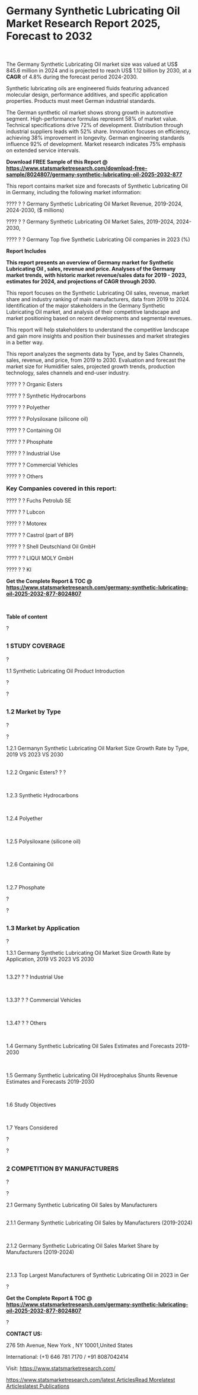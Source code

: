 <h1>Germany Synthetic Lubricating Oil Market Research Report 2025, Forecast to 2032</h1><br/><p>The Germany Synthetic Lubricating Oil market size was valued at US$ 845.6 million in 2024 and is projected to reach US$ 1.12 billion by 2030, at a <strong>CAGR</strong> of 4.8% during the forecast period 2024-2030.</p>
 
 
 
 <p>Synthetic lubricating oils are engineered fluids featuring advanced molecular design, performance additives, and specific application properties. Products must meet German industrial standards.</p>
 
 
 
 <p>The German synthetic oil market shows strong growth in automotive segment. High-performance formulas represent 58% of market value. Technical specifications drive 72% of development. Distribution through industrial suppliers leads with 52% share. Innovation focuses on efficiency, achieving 38% improvement in longevity. German engineering standards influence 92% of development. Market research indicates 75% emphasis on extended service intervals.</p>
 
 
 
 <p><strong>Download FREE Sample of this Report @ <a href="https://www.statsmarketresearch.com/download-free-sample/8024807/germany-synthetic-lubricating-oil-2025-2032-877">https://www.statsmarketresearch.com/download-free-sample/8024807/germany-synthetic-lubricating-oil-2025-2032-877</a></strong></p>
 
 
 
 <p>This report contains market size and forecasts of Synthetic Lubricating Oil in Germany, including the following market information:</p>
 
 
 
 <p>???? ? ? Germany Synthetic Lubricating Oil Market Revenue, 2019-2024, 2024-2030, ($ millions)</p>
 
 
 
 <p>???? ? ? Germany Synthetic Lubricating Oil Market Sales, 2019-2024, 2024-2030,</p>
 
 
 
 <p>???? ? ? Germany Top five Synthetic Lubricating Oil companies in 2023 (%)</p>
 
 
 
 <p><strong>Report Includes</strong></p>
 
 
 
 <p><strong>This report presents an overview of Germany market for Synthetic Lubricating Oil , sales, revenue and price. Analyses of the Germany market trends, with historic market revenue/sales data for 2019 - 2023, estimates for 2024, and projections of <strong>CAGR</strong> through 2030.</strong></p>
 
 
 
 <p>This report focuses on the Synthetic Lubricating Oil sales, revenue, market share and industry ranking of main manufacturers, data from 2019 to 2024. Identification of the major stakeholders in the Germany Synthetic Lubricating Oil market, and analysis of their competitive landscape and market positioning based on recent developments and segmental revenues.</p>
 
 
 
 <p>This report will help stakeholders to understand the competitive landscape and gain more insights and position their businesses and market strategies in a better way.</p>
 
 
 
 <p>This report analyzes the segments data by Type, and by Sales Channels, sales, revenue, and price, from 2019 to 2030. Evaluation and forecast the market size for Humidifier sales, projected growth trends, production technology, sales channels and end-user industry.</p>
 
 
 
 <p>???? ? ? Organic Esters</p>
 
 
 
 <p>???? ? ? Synthetic Hydrocarbons</p>
 
 
 
 <p>???? ? ? Polyether</p>
 
 
 
 <p>???? ? ? Polysiloxane (silicone oil)</p>
 
 
 
 <p>???? ? ? Containing Oil</p>
 
 
 
 <p>???? ? ? Phosphate</p>
 
 
 
 <p>???? ? ? Industrial Use</p>
 
 
 
 <p>???? ? ? Commercial Vehicles</p>
 
 
 
 <p>???? ? ? Others</p>
 
 
 
 <p><span style="font-size:16px"><strong>Key Companies covered in this report:</strong></span></p>
 
 
 
 <p>???? ? ? Fuchs Petrolub SE</p>
 
 
 
 <p>???? ? ? Lubcon</p>
 
 
 
 <p>???? ? ? Motorex</p>
 
 
 
 <p>???? ? ? Castrol (part of BP)</p>
 
 
 
 <p>???? ? ? Shell Deutschland Oil GmbH</p>
 
 
 
 <p>???? ? ? LIQUI MOLY GmbH</p>
 
 
 
 <p>???? ? ? Kl</p>
 
 
 
 <div><b>Get the Complete Report & TOC @ <a href="https://www.statsmarketresearch.com/germany-synthetic-lubricating-oil-2025-2032-877-8024807">https://www.statsmarketresearch.com/germany-synthetic-lubricating-oil-2025-2032-877-8024807</a></b></div>
 
 
 
 <p><br />
 
 <b>Table of content</b></p>
 
 
 
 <p>? </p>
 
 
 
 <h2><span style="font-size:16px"><strong>1 STUDY COVERAGE</strong></span></h2>
 
 
 
 <p>? </p>
 
 
 
 <p>1.1 Synthetic Lubricating Oil Product Introduction</p>
 
 
 
 <p>? </p>
 
 
 
 <p>? </p>
 
 
 
 <h2><span style="font-size:16px"><strong>1.2 Market by Type</strong></span></h2>
 
 
 
 <p>? </p>
 
 
 
 <p>? </p>
 
 
 
 <p>1.2.1 Germanyn Synthetic Lubricating Oil Market Size Growth Rate by Type, 2019 VS 2023 VS 2030<br />
 
 <br />
 
 1.2.2 Organic Esters? ? ? <br />
 
 <br />
 
 1.2.3 Synthetic Hydrocarbons<br />
 
 <br />
 
 1.2.4 Polyether<br />
 
 <br />
 
 1.2.5 Polysiloxane (silicone oil)<br />
 
 <br />
 
 1.2.6 Containing Oil<br />
 
 <br />
 
 1.2.7 Phosphate<br />
 
 ? </p>
 
 
 
 <p>? </p>
 
 
 
 <h2><span style="font-size:16px"><strong>1.3 Market by Application</strong></span></h2>
 
 
 
 <p>? </p>
 
 
 
 <p>1.3.1 Germany Synthetic Lubricating Oil Market Size Growth Rate by Application, 2019 VS 2023 VS 2030<br />
 
 <br />
 
 1.3.2? ? ? Industrial Use<br />
 
 <br />
 
 1.3.3? ? ? Commercial Vehicles<br />
 
 <br />
 
 1.3.4? ? ? Others<br />
 
 <br />
 
 1.4 Germany Synthetic Lubricating Oil Sales Estimates and Forecasts 2019-2030<br />
 
 <br />
 
 1.5 Germany Synthetic Lubricating Oil Hydrocephalus Shunts Revenue Estimates and Forecasts 2019-2030<br />
 
 <br />
 
 1.6 Study Objectives<br />
 
 <br />
 
 1.7 Years Considered</p>
 
 
 
 <p>? </p>
 
 
 
 <p>? </p>
 
 
 
 <h2><span style="font-size:16px"><strong>2 COMPETITION BY MANUFACTURERS</strong></span></h2>
 
 
 
 <p>? </p>
 
 
 
 <p>? </p>
 
 
 
 <p>2.1 Germany Synthetic Lubricating Oil Sales by Manufacturers<br />
 
 <br />
 
 2.1.1 Germany Synthetic Lubricating Oil Sales by Manufacturers (2019-2024)<br />
 
 <br />
 
 2.1.2 Germany Synthetic Lubricating Oil Sales Market Share by Manufacturers (2019-2024)<br />
 
 <br />
 
 2.1.3 Top Largest Manufacturers of Synthetic Lubricating Oil in 2023 in Ger</p>
 
 
 
 <p>? </p>
 
 
 
 <div><b>Get the Complete Report & TOC @ <a href="https://www.statsmarketresearch.com/germany-synthetic-lubricating-oil-2025-2032-877-8024807">https://www.statsmarketresearch.com/germany-synthetic-lubricating-oil-2025-2032-877-8024807</a></b></div>
 
 
 
 <p>? </p>
 
 
 
 <p><b>CONTACT US:</b><br />
 
 276 5th Avenue, New York , NY 10001,United States<br />
 
 International: (+1) 646 781 7170 / +91 8087042414<br />
 
 Visit: <a href="https://www.statsmarketresearch.com/">https://www.statsmarketresearch.com/</a><br />
 
 <a href="https://gyeongbokgung.com">https://www.statsmarketresearch.com/</a><a href="https://hallyeomaritime.com">latest Articles</a><a href="https://jingwansa.com">Read More</a><a href="https://nguoiviet.jp/">latest Articles</a><a href="https://www.intelmarketresearch.com/">latest Publications</a></p>
